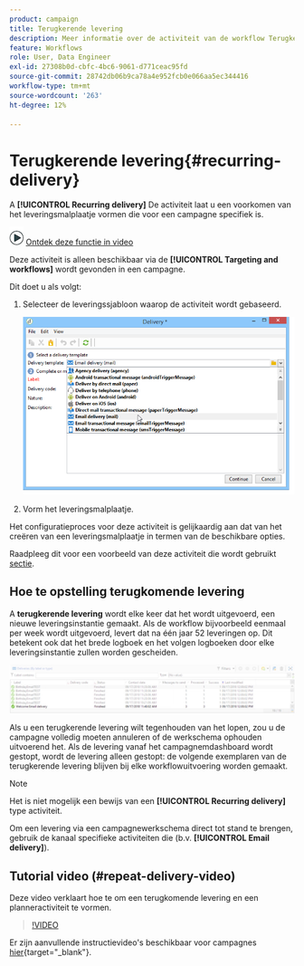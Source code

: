 ```yaml
---
product: campaign
title: Terugkerende levering
description: Meer informatie over de activiteit van de workflow Terugkerende levering
feature: Workflows
role: User, Data Engineer
exl-id: 27308b0d-cbfc-4bc6-9061-d771ceac95fd
source-git-commit: 28742db06b9ca78a4e952fcb0e066aa5ec344416
workflow-type: tm+mt
source-wordcount: '263'
ht-degree: 12%

---
```


# Terugkerende levering{#recurring-delivery}



A **[!UICONTROL Recurring delivery]** De activiteit laat u een voorkomen van het leveringsmalplaatje vormen die voor een campagne specifiek is.

![](assets/do-not-localize/how-to-video.png) [Ontdek deze functie in video](#recurring-delivery-video)

Deze activiteit is alleen beschikbaar via de **[!UICONTROL Targeting and workflows]** wordt gevonden in een campagne.

Dit doet u als volgt:

1. Selecteer de leveringssjabloon waarop de activiteit wordt gebaseerd.

   ![](assets/recurring_delivery_001.png)

1. Vorm het leveringsmalplaatje.

Het configuratieproces voor deze activiteit is gelijkaardig aan dat van het creëren van een leveringsmalplaatje in termen van de beschikbare opties.

Raadpleeg dit voor een voorbeeld van deze activiteit die wordt gebruikt [sectie](send-a-birthday-email.md#creating-a-recurring-delivery-in-a-targeting-workflow).

## Hoe te opstelling terugkomende levering

A **terugkerende levering** wordt elke keer dat het wordt uitgevoerd, een nieuwe leveringsinstantie gemaakt. Als de workflow bijvoorbeeld eenmaal per week wordt uitgevoerd, levert dat na één jaar 52 leveringen op. Dit betekent ook dat het brede logboek en het volgen logboeken door elke leveringsinstantie zullen worden gescheiden.

![Terugkerende levering](assets/delivery_recurring.jpg)

Als u een terugkerende levering wilt tegenhouden van het lopen, zou u de campagne volledig moeten annuleren of de werkschema ophouden uitvoerend het. Als de levering vanaf het campagnemdashboard wordt gestopt, wordt de levering alleen gestopt: de volgende exemplaren van de terugkerende levering blijven bij elke workflowuitvoering worden gemaakt.

>[!NOTE]
>
>Het is niet mogelijk een bewijs van een **[!UICONTROL Recurring delivery]** type activiteit.
> 
>Om een levering via een campagnewerkschema direct tot stand te brengen, gebruik de kanaal specifieke activiteiten die (b.v. **[!UICONTROL Email delivery]**).

## Tutorial video (#repeat-delivery-video)

Deze video verklaart hoe te om een terugkomende levering en een planneractiviteit te vormen.

>[!VIDEO](https://video.tv.adobe.com/v/25040?quality=12)

Er zijn aanvullende instructievideo&#39;s beschikbaar voor campagnes [hier](https://experienceleague.adobe.com/docs/campaign-learn/tutorials/getting-started/introduction-to-adobe-campaign.html){target="_blank"}.
